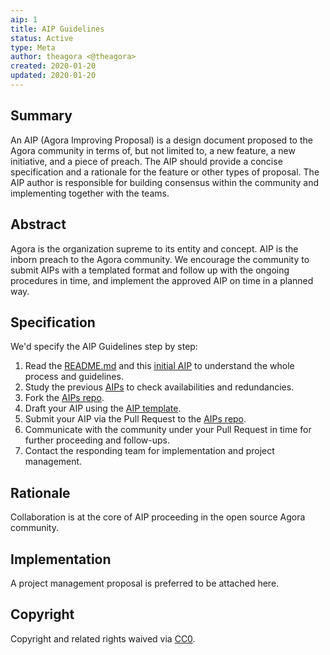 ```yaml
---
aip: 1
title: AIP Guidelines
status: Active 
type: Meta
author: theagora <@theagora>
created: 2020-01-20
updated: 2020-01-20
---
```


## Summary
<!--"If you can't explain it simply, you don't understand it well enough." Provide a simplified and layman-accessible explanation of the AIP.-->
An AIP (Agora Improving Proposal) is a design document proposed to the Agora community in terms of, but not limited to, a new feature, a new initiative, and a piece of preach. The AIP should provide a concise specification and a rationale for the feature or other types of proposal. The AIP author is responsible for building consensus within the community and implementing together with the teams.

## Abstract
<!--A short (~200 word) description of the technical issue being addressed.-->
Agora is the organization supreme to its entity and concept. AIP is the inborn preach to the Agora community. We encourage the community to submit AIPs with a templated format and follow up with the ongoing procedures in time, and implement the approved AIP on time in a planned way.

## Specification
<!--The technical specification should describe the syntax and semantics of any new feature. The specification should be detailed enough to allow competing, interoperable implementations for any of the current Agora platforms.-->
We'd specify the AIP Guidelines step by step:
1. Read the [README.md](https://github.com/agorahub/AIPs/blob/master/README.md) and this [initial AIP](https://github.com/agorahub/AIPs/blob/master/AIP-1/aip-1.md) to understand the whole process and guidelines.
2. Study the previous [AIPs](https://github.com/agorahub/AIPs) to check availabilities and redundancies.
3. Fork the [AIPs repo](https://github.com/agorahub/AIPs).
4. Draft your AIP using the [AIP template](https://github.com/agorahub/AIPs/blob/master/aip-template.md).
5. Submit your AIP via the Pull Request to the [AIPs repo](https://github.com/agorahub/AIPs).
6. Communicate with the community under your Pull Request in time for further proceeding and follow-ups.
7. Contact the responding team for implementation and project management.

## Rationale
<!--The rationale fleshes out the specification by describing what motivated the design and why particular design decisions were made. It should describe alternate designs that were considered and related work, e.g. how the feature is supported in other languages.-->
Collaboration is at the core of AIP proceeding in the open source Agora community.

## Implementation
<!--The implementation must be completed before any AIP is given status "Final", but it need not be completed before the AIP is accepted.-->
A project management proposal is preferred to be attached here.

## Copyright
Copyright and related rights waived via [CC0](https://creativecommons.org/publicdomain/zero/1.0/).
